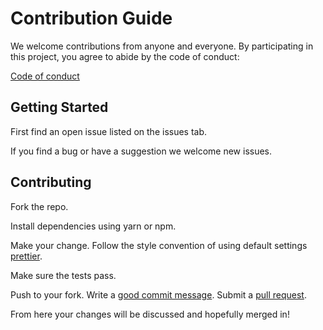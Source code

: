 # Contribution Guide

We welcome contributions from anyone and everyone.
By participating in this project,
you agree to abide by the code of conduct:

[Code of conduct](https://www.contributor-covenant.org/version/1/4/code-of-conduct)

## Getting Started

First find an open issue listed on the issues tab.

If you find a bug or have a suggestion we welcome new issues.

## Contributing

Fork the repo.

Install dependencies using yarn or npm.

Make your change. Follow the style convention of using default settings [prettier](https://prettier.io/).

Make sure the tests pass.

Push to your fork. Write a [good commit message](http://tbaggery.com/2008/04/19/a-note-about-git-commit-messages.html). Submit a [pull request](pull_request_template.md).

From here your changes will be discussed and hopefully merged in!
